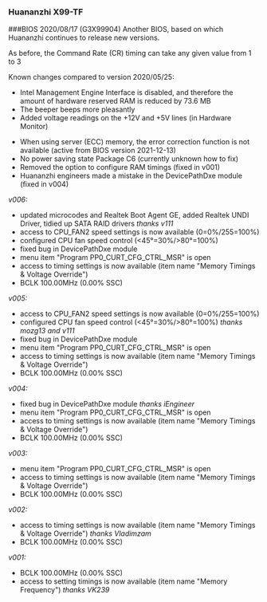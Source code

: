 ### Huananzhi X99-TF
###BIOS 2020/08/17 (G3X99904)
Another BIOS, based on which Huananzhi continues to release new versions.

As before, the Command Rate (CR) timing can take any given value from 1 to 3

Known changes compared to version 2020/05/25:

+ Intel Management Engine Interface is disabled, and therefore the amount of hardware reserved RAM is reduced by 73.6 MB
+ The beeper beeps more pleasantly
+ Added voltage readings on the +12V and +5V lines (in Hardware Monitor)
- When using server (ECC) memory, the error correction function is not available (active from BIOS version 2021-12-13)
- No power saving state Package C6 (currently unknown how to fix)
- Removed the option to configure RAM timings (fixed in v001)
- Huananzhi engineers made a mistake in the DevicePathDxe module (fixed in v004)

*v006:*
* updated microcodes and Realtek Boot Agent GE, added Realtek UNDI Driver, tidied up SATA RAID drivers *thanks v111*
* access to CPU_FAN2 speed settings is now available (0=0%/255=100%)
* configured CPU fan speed control (<45°=30%/>80°=100%)
* fixed bug in DevicePathDxe module
* menu item "Program PP0_CURT_CFG_CTRL_MSR" is open
* access to timing settings is now available (item name "Memory Timings & Voltage Override")
* BCLK 100.00MHz (0.00% SSC)

*v005:*
* access to CPU_FAN2 speed settings is now available (0=0%/255=100%)
* configured CPU fan speed control (<45°=30%/>80°=100%) *thanks mozg13 and v111*
* fixed bug in DevicePathDxe module
* menu item "Program PP0_CURT_CFG_CTRL_MSR" is open
* access to timing settings is now available (item name "Memory Timings & Voltage Override")
* BCLK 100.00MHz (0.00% SSC)

*v004:*
* fixed bug in DevicePathDxe module *thanks iEngineer*
* menu item "Program PP0_CURT_CFG_CTRL_MSR" is open
* access to timing settings is now available (item name "Memory Timings & Voltage Override")
* BCLK 100.00MHz (0.00% SSC)

*v003:*
* menu item "Program PP0_CURT_CFG_CTRL_MSR" is open
* access to timing settings is now available (item name "Memory Timings & Voltage Override")
* BCLK 100.00MHz (0.00% SSC)

*v002:*
* access to timing settings is now available (item name "Memory Timings & Voltage Override") *thanks Vladimzam*
* BCLK 100.00MHz (0.00% SSC)

*v001:*
* BCLK 100.00MHz (0.00% SSC)
* access to setting timings is now available (item name "Memory Frequency") *thanks VK239*